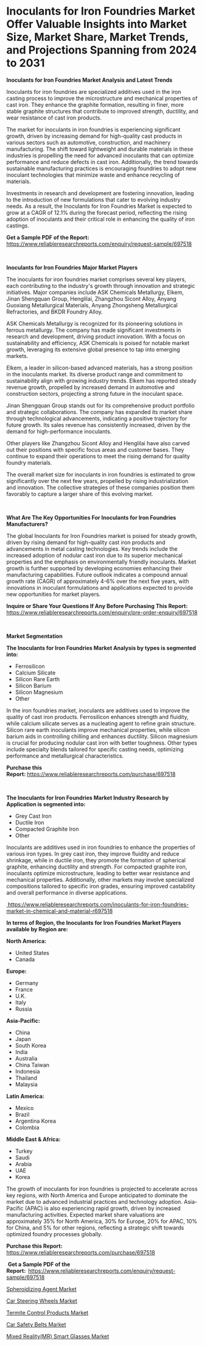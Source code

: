 <p><h1>Inoculants for Iron Foundries Market Offer Valuable Insights into Market Size, Market Share, Market Trends, and Projections Spanning from 2024 to 2031</h1></p><p><strong>Inoculants for Iron Foundries Market Analysis and Latest Trends</strong></p>
<p><p>Inoculants for iron foundries are specialized additives used in the iron casting process to improve the microstructure and mechanical properties of cast iron. They enhance the graphite formation, resulting in finer, more stable graphite structures that contribute to improved strength, ductility, and wear resistance of cast iron products.</p><p>The market for inoculants in iron foundries is experiencing significant growth, driven by increasing demand for high-quality cast products in various sectors such as automotive, construction, and machinery manufacturing. The shift toward lightweight and durable materials in these industries is propelling the need for advanced inoculants that can optimize performance and reduce defects in cast iron. Additionally, the trend towards sustainable manufacturing practices is encouraging foundries to adopt new inoculant technologies that minimize waste and enhance recycling of materials.</p><p>Investments in research and development are fostering innovation, leading to the introduction of new formulations that cater to evolving industry needs. As a result, the Inoculants for Iron Foundries Market is expected to grow at a CAGR of 12.1% during the forecast period, reflecting the rising adoption of inoculants and their critical role in enhancing the quality of iron castings.</p></p>
<p><strong>Get a Sample PDF of the Report:&nbsp;</strong> <a href="https://www.reliableresearchreports.com/enquiry/request-sample/697518?utm_campaign=4&utm_medium=2&utm_source=Github&utm_content=ia&utm_term=10122024&utm_id=inoculants-for-iron-foundries">https://www.reliableresearchreports.com/enquiry/request-sample/697518</a></p>
<p>&nbsp;</p>
<p><strong>Inoculants for Iron Foundries Major Market Players</strong></p>
<p><p>The inoculants for iron foundries market comprises several key players, each contributing to the industry's growth through innovation and strategic initiatives. Major companies include ASK Chemicals Metallurgy, Elkem, Jinan Shengquan Group, Henglilai, Zhangzhou Sicont Alloy, Anyang Guoxiang Metallurgical Materials, Anyang Zhongsheng Metallurgical Refractories, and BKDR Foundry Alloy.</p><p>ASK Chemicals Metallurgy is recognized for its pioneering solutions in ferrous metallurgy. The company has made significant investments in research and development, driving product innovation. With a focus on sustainability and efficiency, ASK Chemicals is poised for notable market growth, leveraging its extensive global presence to tap into emerging markets.</p><p>Elkem, a leader in silicon-based advanced materials, has a strong position in the inoculants market. Its diverse product range and commitment to sustainability align with growing industry trends. Elkem has reported steady revenue growth, propelled by increased demand in automotive and construction sectors, projecting a strong future in the inoculant space.</p><p>Jinan Shengquan Group stands out for its comprehensive product portfolio and strategic collaborations. The company has expanded its market share through technological advancements, indicating a positive trajectory for future growth. Its sales revenue has consistently increased, driven by the demand for high-performance inoculants.</p><p>Other players like Zhangzhou Sicont Alloy and Henglilai have also carved out their positions with specific focus areas and customer bases. They continue to expand their operations to meet the rising demand for quality foundry materials.</p><p>The overall market size for inoculants in iron foundries is estimated to grow significantly over the next few years, propelled by rising industrialization and innovation. The collective strategies of these companies position them favorably to capture a larger share of this evolving market.</p></p>
<p>&nbsp;</p>
<p><strong>What Are The Key Opportunities For Inoculants for Iron Foundries Manufacturers?</strong></p>
<p><p>The global Inoculants for Iron Foundries market is poised for steady growth, driven by rising demand for high-quality cast iron products and advancements in metal casting technologies. Key trends include the increased adoption of nodular cast iron due to its superior mechanical properties and the emphasis on environmentally friendly inoculants. Market growth is further supported by developing economies enhancing their manufacturing capabilities. Future outlook indicates a compound annual growth rate (CAGR) of approximately 4-6% over the next five years, with innovations in inoculant formulations and applications expected to provide new opportunities for market players.</p></p>
<p><strong>Inquire or Share Your Questions If Any Before Purchasing This Report:</strong> <a href="https://www.reliableresearchreports.com/enquiry/pre-order-enquiry/697518?utm_campaign=4&utm_medium=2&utm_source=Github&utm_content=ia&utm_term=10122024&utm_id=inoculants-for-iron-foundries">https://www.reliableresearchreports.com/enquiry/pre-order-enquiry/697518</a></p>
<p>&nbsp;</p>
<p><strong>Market Segmentation</strong></p>
<p><strong>The Inoculants for Iron Foundries Market Analysis by types is segmented into:</strong></p>
<p><ul><li>Ferrosilicon</li><li>Calcium Silicate</li><li>Silicon Rare Earth</li><li>Silicon Barium</li><li>Silicon Magnesium</li><li>Other</li></ul></p>
<p><p>In the iron foundries market, inoculants are additives used to improve the quality of cast iron products. Ferrosilicon enhances strength and fluidity, while calcium silicate serves as a nucleating agent to refine grain structure. Silicon rare earth inoculants improve mechanical properties, while silicon barium aids in controlling chilling and enhances ductility. Silicon magnesium is crucial for producing nodular cast iron with better toughness. Other types include specialty blends tailored for specific casting needs, optimizing performance and metallurgical characteristics.</p></p>
<p><strong>Purchase this Report:&nbsp;</strong><a href="https://www.reliableresearchreports.com/purchase/697518?utm_campaign=4&utm_medium=2&utm_source=Github&utm_content=ia&utm_term=10122024&utm_id=inoculants-for-iron-foundries">https://www.reliableresearchreports.com/purchase/697518</a></p>
<p>&nbsp;</p>
<p><strong>The Inoculants for Iron Foundries Market Industry Research by Application is segmented into:</strong></p>
<p><ul><li>Grey Cast Iron</li><li>Ductile Iron</li><li>Compacted Graphite Iron</li><li>Other</li></ul></p>
<p><p>Inoculants are additives used in iron foundries to enhance the properties of various iron types. In grey cast iron, they improve fluidity and reduce shrinkage, while in ductile iron, they promote the formation of spherical graphite, enhancing ductility and strength. For compacted graphite iron, inoculants optimize microstructure, leading to better wear resistance and mechanical properties. Additionally, other markets may involve specialized compositions tailored to specific iron grades, ensuring improved castability and overall performance in diverse applications.</p></p>
<p><a href="https://www.reliableresearchreports.com/inoculants-for-iron-foundries-market-in-chemical-and-material-r697518?utm_campaign=4&utm_medium=2&utm_source=Github&utm_content=ia&utm_term=10122024&utm_id=inoculants-for-iron-foundries">&nbsp;https://www.reliableresearchreports.com/inoculants-for-iron-foundries-market-in-chemical-and-material-r697518</a></p>
<p><strong>In terms of Region, the Inoculants for Iron Foundries Market Players available by Region are:</strong></p>
<p>
    <p> <strong> North America: </strong>
        <ul>
            <li>United States</li>
            <li>Canada</li>
        </ul>
        </p> 
    <p> <strong> Europe: </strong>
        <ul>
            <li>Germany</li>
            <li>France</li>
            <li>U.K.</li>
            <li>Italy</li>
            <li>Russia</li>
        </ul>
        </p> 
    <p> <strong> Asia-Pacific: </strong>
        <ul>
            <li>China</li>
            <li>Japan</li>
            <li>South Korea</li>
            <li>India</li>
            <li>Australia</li>
            <li>China Taiwan</li>
            <li>Indonesia</li>
            <li>Thailand</li>
            <li>Malaysia</li>
        </ul>
        </p> 
    <p> <strong> Latin America: </strong>
        <ul>
            <li>Mexico</li>
            <li>Brazil</li>
            <li>Argentina Korea</li>
            <li>Colombia</li>
        </ul>
        </p> 
    <p> <strong> Middle East & Africa: </strong>
        <ul>
            <li>Turkey</li>
            <li>Saudi</li>
            <li>Arabia</li>
            <li>UAE</li>
            <li>Korea</li>
        </ul>
    </p>
    </p>
<p><p>The growth of inoculants for iron foundries is projected to accelerate across key regions, with North America and Europe anticipated to dominate the market due to advanced industrial practices and technology adoption. Asia-Pacific (APAC) is also experiencing rapid growth, driven by increased manufacturing activities. Expected market share valuations are approximately 35% for North America, 30% for Europe, 20% for APAC, 10% for China, and 5% for other regions, reflecting a strategic shift towards optimized foundry processes globally.</p></p>
<p><strong>Purchase this Report: </strong><a href="https://www.reliableresearchreports.com/purchase/697518?utm_campaign=4&utm_medium=2&utm_source=Github&utm_content=ia&utm_term=10122024&utm_id=inoculants-for-iron-foundries">https://www.reliableresearchreports.com/purchase/697518</a></p>
<p>&nbsp;<strong>Get a Sample PDF of the Report:&nbsp;&nbsp;</strong><a href="https://www.reliableresearchreports.com/enquiry/request-sample/697518?utm_campaign=4&utm_medium=2&utm_source=Github&utm_content=ia&utm_term=10122024&utm_id=inoculants-for-iron-foundries">https://www.reliableresearchreports.com/enquiry/request-sample/697518</a></p>
<p><strong></strong></p>
<p><p><a href="https://github.com/deonnamcelhi0/Market-Research-Report-List-1/blob/main/spheroidizing-agent-market.md?utm_campaign=4&utm_medium=2&utm_source=Github&utm_content=ia&utm_term=10122024&utm_id=inoculants-for-iron-foundries">Spheroidizing Agent Market</a></p><p><a href="https://www.linkedin.com/pulse/comprehensive-car-steering-wheels-market-report-segmentation-nqase?utm_campaign=4&utm_medium=2&utm_source=Github&utm_content=ia&utm_term=10122024&utm_id=inoculants-for-iron-foundries">Car Steering Wheels Market</a></p><p><a href="https://www.linkedin.com/pulse/in-depth-review-termite-control-products-market-size-segmentation-qp32e?utm_campaign=4&utm_medium=2&utm_source=Github&utm_content=ia&utm_term=10122024&utm_id=inoculants-for-iron-foundries">Termite Control Products Market</a></p><p><a href="https://www.linkedin.com/pulse/car-safety-belts-market-size-revenue-trend-analysis-type-application-xk2ie?utm_campaign=4&utm_medium=2&utm_source=Github&utm_content=ia&utm_term=10122024&utm_id=inoculants-for-iron-foundries">Car Safety Belts Market</a></p><p><a href="https://github.com/sca704osol/Market-Research-Report-List-1/blob/main/mixed-realitymr-smart-glasses-market.md?utm_campaign=4&utm_medium=2&utm_source=Github&utm_content=ia&utm_term=10122024&utm_id=inoculants-for-iron-foundries">Mixed Reality(MR) Smart Glasses Market</a></p></p>